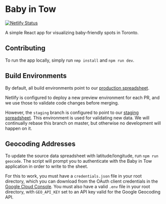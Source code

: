 # Baby in Tow

[![Netlify Status](https://api.netlify.com/api/v1/badges/b938825c-9377-4853-93bc-6db7c14ee097/deploy-status)](https://app.netlify.com/sites/babyintow/deploys)

A simple React app for visualizing baby-friendly spots in Toronto.

## Contributing

To run the app locally, simply run `nmp install` and `npm run dev`.

## Build Environments

By default, all build environments point to our [production spreadsheet](https://docs.google.com/spreadsheets/d/1GxL136Eh5fK_6cTZQ1cW2Dmnq8Pn6hlFyWg9z7mgKek/edit#gid=1116228380).

Netlify is configured to deploy a new preview environment for each PR, and we use those to validate code changes before merging.

However, the `staging` branch is configured to point to our [staging spreadsheet](https://docs.google.com/spreadsheets/d/1FQJHr9FR8Qgprzh8ggxQs4_InP4bZIJhEwDgAlbcOAQ/edit#gid=1116228380). This environment is used for validating new data. We will continually rebase this branch on master, but otherwise no development will happen on it.

## Geocoding Addresses

To update the source data spreadsheet with latitude/longitude, run `npm run geocode`. The script will prompt you to authenticate with the Baby in Tow application in order to write to the sheet.

For this to work, you must have a `credentials.json` file in your root directory, which you can download from the OAuth client credentials in the [Google Cloud Console](https://console.cloud.google.com/apis/credentials). You must also have a valid `.env` file in your root directory, with `GEO_API_KEY` set to an API key valid for the Google Geocoding API. 
